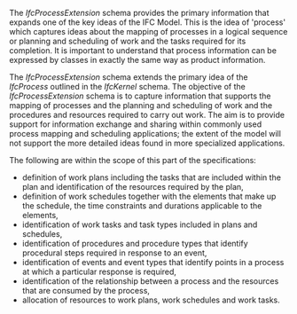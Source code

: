 The _IfcProcessExtension_ schema provides the primary information that expands one of the key ideas of the IFC Model. This is the idea of 'process' which captures ideas about the mapping of processes in a logical sequence or planning and scheduling of work and the tasks required for its completion. It is important to understand that process information can be expressed by classes in exactly the same way as product information.

The _IfcProcessExtension_ schema extends the primary idea of the _IfcProcess_ outlined in the _IfcKernel_ schema. The objective of the _IfcProcessExtension_ schema is to capture information that supports the mapping of processes and the planning and scheduling of work and the procedures and resources required to carry out work. The aim is to provide support for information exchange and sharing within commonly used process mapping and scheduling applications; the extent of the model will not support the more detailed ideas found in more specialized applications.

The following are within the scope of this part of the specifications:

* definition of work plans including the tasks that are included within the plan and identification of the resources required by the plan, 
* definition of work schedules together with the elements that make up the schedule, the time constraints and durations applicable to the elements, 
* identification of work tasks and task types included in plans and schedules, 
* identification of procedures and procedure types that identify procedural steps required in response to an event, 
* identification of events and event types that identify points in a process at which a particular response is required, 
* identification of the relationship between a process and the resources that are consumed by the process, 
* allocation of resources to work plans, work schedules and work tasks.